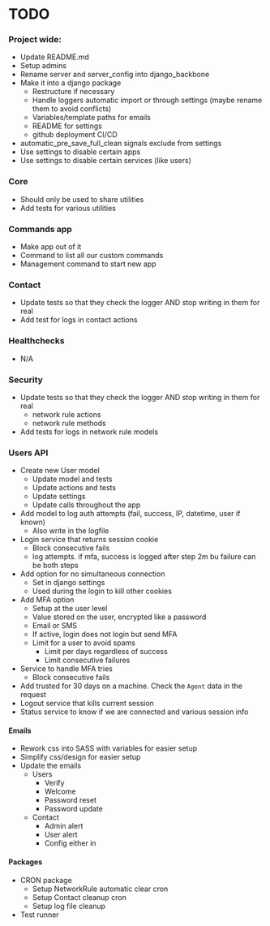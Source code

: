 # TODO

### Project wide:
- Update README.md
- Setup admins
- Rename server and server_config into django_backbone
- Make it into a django package
    - Restructure if necessary
    - Handle loggers automatic import or through settings (maybe rename them to avoid conflicts) 
    - Variables/template paths for emails
    - README for settings
    - github deployment CI/CD
- automatic_pre_save_full_clean signals exclude from settings
- Use settings to disable certain apps
- Use settings to disable certain services (like users)


### Core
- Should only be used to share utilities
- Add tests for various utilities

### Commands app
- Make app out of it
- Command to list all our custom commands
- Management command to start new app

### Contact
- Update tests so that they check the logger AND stop writing in them for real
- Add test for logs in contact actions

### Healthchecks
- N/A

### Security
- Update tests so that they check the logger AND stop writing in them for real
    - network rule actions
    - network rule methods
- Add tests for logs in network rule models

### Users API
- Create new User model
    - Update model and tests
    - Update actions and tests
    - Update settings
    - Update calls throughout the app
- Add model to log auth attempts (fail, success, IP, datetime, user if known)
    - Also write in the logfile
- Login service that returns session cookie
    - Block consecutive fails
    - log attempts. if mfa, success is logged after step 2m bu failure can be both steps
- Add option for no simultaneous connection
    - Set in django settings
    - Used during the login to kill other cookies
- Add MFA option
    - Setup at the user level
    - Value stored on the user, encrypted like a password
    - Email or SMS
    - If active, login does not login but send MFA
    - Limit for a user to avoid spams
        - Limit per days regardless of success
        - Limit consecutive failures
- Service to handle MFA tries
    - Block consecutive fails
- Add trusted for 30 days on a machine. Check the `Agent` data in the request
- Logout service that kills current session
- Status service to know if we are connected and various session info

#### Emails
- Rework css into SASS with variables for easier setup
- Simplify css/design for easier setup
- Update the emails
    - Users
        - Verify
        - Welcome
        - Password reset
        - Password update
    - Contact
        - Admin alert
        - User alert
        - Config either in 

#### Packages
- CRON package
   - Setup NetworkRule automatic clear cron
   - Setup Contact cleanup cron
   - Setup log file cleanup
- Test runner
